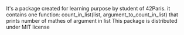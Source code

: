 It's a package created for learning purpose by student of 42Paris. it contains one function:
  count_in_list(list, argument_to_count_in_list)
that prints number of mathes of argument in list
This package is distributed under MIT license